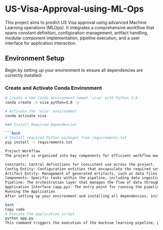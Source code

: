 # US-Visa-Approval-using-ML-Ops

This project aims to predict US Visa approval using advanced Machine Learning operations (MLOps). It integrates a comprehensive workflow that spans constant definition, configuration management, artifact handling, modular component implementation, pipeline execution, and a user interface for application interaction.

## Environment Setup

Begin by setting up your environment to ensure all dependencies are correctly installed:

### Create and Activate Conda Environment

```bash
# Create a new Conda environment named 'visa' with Python 3.8
conda create -n visa python=3.8 -y

# Activate the 'visa' environment
conda activate visa

### Install Required Dependencies

```bash
# Install required Python packages from requirements.txt
pip install -r requirements.txt

Project Workflow
The project is organized into key components for efficient workflow management:

Constants: Central definitions for consistent use across the project.
Config Entity: Configuration entities that encapsulate the required setups.
Artifact Entity: Management of generated artifacts, such as data files, models, and logs.
Components: Specific tasks within the pipeline, including data ingestion, preprocessing, model training, and others.
Pipeline: The orchestration layer that manages the flow of data through the components and executes the machine learning pipeline.
Application Interface (app.py): The entry point for running the pipeline, facilitating user interaction and control.
Running the Application
After setting up your environment and installing all dependencies, initiate the project by running the application interface:

bash
Copy code
# Execute the application script
python app.py
This command triggers the execution of the machine learning pipeline, processing the input data, training the model on it, and evaluating its performance to provide insights into the US visa approval prediction process.
